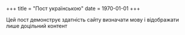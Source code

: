 +++
title = "Пост українською"
date = 1970-01-01
+++

Цей пост демонструє здатність сайту визначати мову і відображати лише доцільний контент